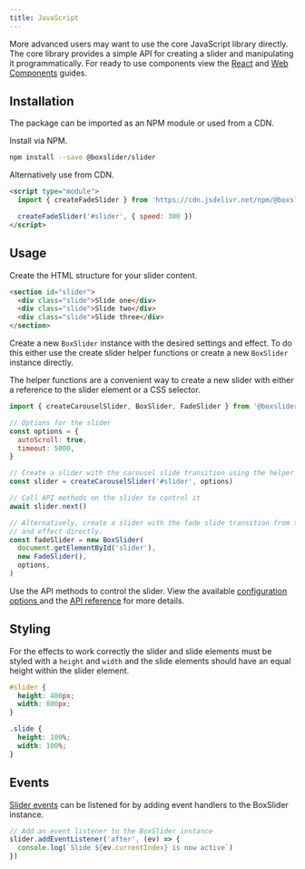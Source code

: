 ```yaml
---
title: JavaScript
---
```


More advanced users may want to use the core JavaScript library directly. The core library provides
a simple API for creating a slider and manipulating it programmatically. For ready to use components
view the [React](/docs/guides/react) and [Web Components](/docs/guides/web-components) guides.

## Installation

The package can be imported as an NPM module or used from a CDN.

Install via NPM.

```sh
npm install --save @boxslider/slider
```

Alternatively use from CDN.

```html
<script type="module">
  import { createFadeSlider } from 'https://cdn.jsdelivr.net/npm/@boxslider/slider/+esm'

  createFadeSlider('#slider', { speed: 300 })
</script>
```

## Usage

Create the HTML structure for your slider content.

```html
<section id="slider">
  <div class="slide">Slide one</div>
  <div class="slide">Slide two</div>
  <div class="slide">Slide three</div>
</section>
```

Create a new `BoxSlider` instance with the desired settings and effect. To do this either
use the create slider helper functions or create a new `BoxSlider` instance directly.

The helper functions are a convenient way to create a new slider with either a reference
to the slider element or a CSS selector.

```javascript
import { createCarouselSlider, BoxSlider, FadeSlider } from '@boxslider/slider'

// Options for the slider
const options = {
  autoScroll: true,
  timeout: 5000,
}

// Create a slider with the carousel slide transition using the helper function
const slider = createCarouselSlider('#slider', options)

// Call API methods on the slider to control it
await slider.next()

// Alternatively, create a slider with the fade slide transition from the Slider
// and effect directly.
const fadeSlider = new BoxSlider(
  document.getElementById('slider'),
  new FadeSlider(),
  options,
)
```

Use the API methods to control the slider. View the available [configuration options
](/docs/getting-started/configuration) and the [API reference](/docs/getting-started/api)
for more details.

## Styling

For the effects to work correctly the slider and slide elements must be styled with a `height` and `width`
and the slide elements should have an equal height within the slider element.

```css
#slider {
  height: 400px;
  width: 800px;
}

.slide {
  height: 100%;
  width: 100%;
}
```

## Events

[Slider events](/docs/getting-started/api#events) can be listened for by adding event handlers to the
BoxSlider instance.

```ts
// Add an event listener to the BoxSlider instance
slider.addEventListener('after', (ev) => {
  console.log(`Slide ${ev.currentIndex} is now active`)
})
```
